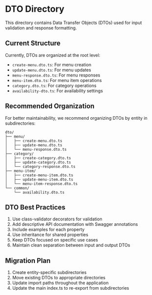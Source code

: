 # DTO Directory

This directory contains Data Transfer Objects (DTOs) used for input validation and response formatting.

## Current Structure

Currently, DTOs are organized at the root level:

- `create-menu.dto.ts`: For menu creation
- `update-menu.dto.ts`: For menu updates
- `menu-response.dto.ts`: For menu responses
- `menu-item.dto.ts`: For menu item operations
- `category.dto.ts`: For category operations
- `availability-dto.ts`: For availability settings

## Recommended Organization

For better maintainability, we recommend organizing DTOs by entity in subdirectories:

```
dto/
├── menu/
│   ├── create-menu.dto.ts
│   ├── update-menu.dto.ts
│   └── menu-response.dto.ts
├── category/
│   ├── create-category.dto.ts
│   ├── update-category.dto.ts
│   └── category-response.dto.ts
├── menu-item/
│   ├── create-menu-item.dto.ts
│   ├── update-menu-item.dto.ts
│   └── menu-item-response.dto.ts
└── common/
    └── availability.dto.ts
```

## DTO Best Practices

1. Use class-validator decorators for validation
2. Add descriptive API documentation with Swagger annotations
3. Include examples for each property
4. Use inheritance for shared properties
5. Keep DTOs focused on specific use cases
6. Maintain clean separation between input and output DTOs

## Migration Plan

1. Create entity-specific subdirectories
2. Move existing DTOs to appropriate directories
3. Update import paths throughout the application
4. Update the main index.ts to re-export from subdirectories 